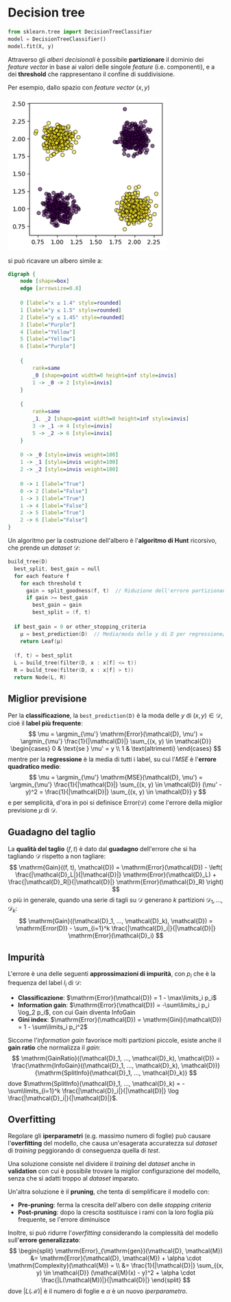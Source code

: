 # Decision tree

```py
from sklearn.tree import DecisionTreeClassifier
model = DecisionTreeClassifier()
model.fit(X, y)
```

Attraverso gli _alberi decisionali_ è possibile **partizionare** il dominio dei _feature vector_ in base ai valori delle singole _feature_ (i.e. componenti), e a dei **threshold** che rappresentano il confine di suddivisione.

Per esempio, dallo spazio con _feature vector_ $(x, y)$

![Dati in cluster opposti](assets/01.png)

si può ricavare un albero simile a:

```dot process
digraph {
	node [shape=box]
	edge [arrowsize=0.8]

	0 [label="x ≤ 1.4" style=rounded]
	1 [label="y ≤ 1.5" style=rounded]
	2 [label="y ≤ 1.45" style=rounded]
	3 [label="Purple"]
	4 [label="Yellow"]
	5 [label="Yellow"]
	6 [label="Purple"]

	{
		rank=same
		_0 [shape=point width=0 height=inf style=invis]
		1 -> _0 -> 2 [style=invis]
	}

	{
		rank=same
		_1, _2 [shape=point width=0 height=inf style=invis]
		3 -> _1 -> 4 [style=invis]
		5 -> _2 -> 6 [style=invis]
	}

	0 -> _0 [style=invis weight=100]
	1 -> _1 [style=invis weight=100]
	2 -> _2 [style=invis weight=100]

	0 -> 1 [label="True"]
	0 -> 2 [label="False"]
	1 -> 3 [label="True"]
	1 -> 4 [label="False"]
	2 -> 5 [label="True"]
	2 -> 6 [label="False"]
}
```

Un algoritmo per la costruzione dell'albero è l'**algoritmo di Hunt** ricorsivo, che prende un _dataset_ $\mathcal{D}$:
```c
build_tree(D)
  best_split, best_gain = null
  for each feature f
    for each threshold t
      gain = split_goodness(f, t)  // Riduzione dell'errore partizionando per (f <= t)
      if gain >= best_gain
        best_gain = gain
        best_split = (f, t)

  if best_gain = 0 or other_stopping_criteria
    μ = best_prediction(D)  // Media/moda delle y di D per regressione/classificazione
    return Leaf(μ)

  (f, t) = best_split
  L = build_tree(filter(D, x : x[f] <= t))
  R = build_tree(filter(D, x : x[f] > t))
  return Node(L, R)
```

## Miglior previsione

Per la **classificazione**, la `best_prediction(D)` è la moda delle $y$ di $(x, y) \in \mathcal{D}$, cioè il **label più frequente**:
$$
\mu = \argmin_{\mu'} \mathrm{Error}(\mathcal{D}, \mu') =
\argmin_{\mu'} \frac{1}{|\mathcal{D}|} \sum_{(x, y) \in \mathcal{D}}
\begin{cases}
0 & \text{se } \mu' = y \\
1 & \text{altrimenti}
\end{cases}
$$
mentre per la **regressione** è la media di tutti i label, su cui l'_MSE_ è l'**errore quadratico medio**:
$$
\mu = \argmin_{\mu'} \mathrm{MSE}(\mathcal{D}, \mu') =
\argmin_{\mu'} \frac{1}{|\mathcal{D}|} \sum_{(x, y) \in \mathcal{D}} (\mu' - y)^2 =
\frac{1}{|\mathcal{D}|} \sum_{(x, y) \in \mathcal{D}} y
$$
e per semplicità, d'ora in poi si definisce $\mathrm{Error}(\mathcal{D})$ come l'errore della miglior previsione $\mu$ di $\mathcal{D}$.

## Guadagno del taglio

La **qualità del taglio** $(f, t)$ è dato dal **guadagno** dell'errore che si ha tagliando $\mathcal{D}$ rispetto a non tagliare:
$$
\mathrm{Gain}((f, t), \mathcal{D}) = \mathrm{Error}(\mathcal{D}) -
\left(
\frac{|\mathcal{D}_L|}{|\mathcal{D}|} \mathrm{Error}(\mathcal{D}_L) +
\frac{|\mathcal{D}_R|}{|\mathcal{D}|} \mathrm{Error}(\mathcal{D}_R)
\right)
$$
o più in generale, quando una serie di tagli su $\mathcal{D}$ generano $k$ partizioni $\mathcal{D}_1, ..., \mathcal{D}_k$:
$$
\mathrm{Gain}((\mathcal{D}_1, ..., \mathcal{D}_k), \mathcal{D}) = \mathrm{Error(D)} - \sum_{i=1}^k \frac{|\mathcal{D}_i|}{|\mathcal{D}|} \mathrm{Error}(\mathcal{D}_i)
$$

## Impurità

L'errore è una delle seguenti **approssimazioni di impurità**, con $p_i$ che è la frequenza del label $l_i$ di $\mathcal{D}$:
- **Classificazione**: $\mathrm{Error}(\mathcal{D}) = 1 - \max\limits_i p_i$
- **Information gain**: $\mathrm{Error}(\mathcal{D}) = -\sum\limits_i p_i \log_2 p_i$, con cui $\mathrm{Gain}$ diventa $\mathrm{InfoGain}$
- **Gini index**: $\mathrm{Error}(\mathcal{D}) = \mathrm{Gini}(\mathcal{D}) = 1 - \sum\limits_i p_i^2$

Siccome l'_information gain_ favorisce molti partizioni piccole, esiste anche il **gain ratio** che normalizza il _gain_:
$$
\mathrm{GainRatio}((\mathcal{D}_1, ..., \mathcal{D}_k), \mathcal{D}) = \frac{\mathrm{InfoGain}((\mathcal{D}_1, ..., \mathcal{D}_k), \mathcal{D})}{\mathrm{SplitInfo}(\mathcal{D}_1, ..., \mathcal{D}_k)}
$$
dove $\mathrm{SplitInfo}(\mathcal{D}_1, ..., \mathcal{D}_k) = -\sum\limits_{i=1}^k \frac{|\mathcal{D}_i|}{|\mathcal{D}|} \log \frac{|\mathcal{D}_i|}{|\mathcal{D}|}$.

## Overfitting

Regolare gli **iperparametri** (e.g. massimo numero di foglie) può causare l'**overfitting** del modello, che causa un'esagerata accuratezza sul _dataset_ di _training_ peggiorando di conseguenza quella di _test_.

Una soluzione consiste nel dividere il _training_ del _dataset_ anche in **validation** con cui è possibile trovare la miglior configurazione del modello, senza che si adatti troppo al _dataset_ imparato.

Un'altra soluzione è il **pruning**, che tenta di semplificare il modello con:
- **Pre-pruning**: ferma la crescita dell'albero con delle _stopping criteria_
- **Post-pruning**: dopo la crescita sostituisce i rami con la loro foglia più frequente, se l'errore diminuisce

Inoltre, si può ridurre l'_overfitting_ considerando la complessità del modello sull'**errore generalizzato**:
$$
\begin{split}
\mathrm{Error}_{\mathrm{gen}}(\mathcal{D}, \mathcal{M}) &= \mathrm{Error}(\mathcal{D}, \mathcal{M}) + \alpha \cdot \mathrm{Complexity}(\mathcal{M}) = \\
&= \frac{1}{|\mathcal{D}|} \sum_{(x, y) \in \mathcal{D}} (\mathcal{M}(x) - y)^2 + \alpha \cdot \frac{|L(\mathcal{M})|}{|\mathcal{D}|}
\end{split}
$$
dove $|L(\mathcal{M})|$ è il numero di foglie e $\alpha$ è un nuovo _iperparametro_.
